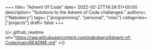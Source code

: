 +++
title= "Advent Of Code"
date= 2022-02-27T14:24:51+00:00
description= "Solutions to the Advent of Code challenges."
authors= ["Nabobery"]
tags= ["programming", "personal", "misc"]
categories= ["projects"]
draft= false
+++
   
{{< github_readme url="https://raw.githubusercontent.com/nabobery/Advent-of-Code/main/README.md" >}}
